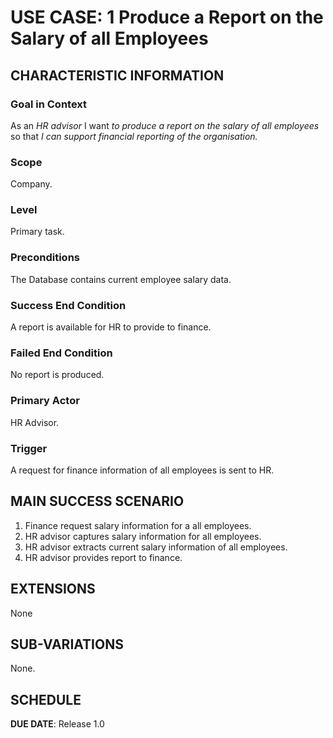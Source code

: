 # USE CASE: 1 Produce a Report on the Salary of all Employees 

## CHARACTERISTIC INFORMATION

### Goal in Context

As an *HR advisor* I want *to produce a report on the salary of all employees* so that *I can support financial reporting of the organisation.*

### Scope

Company.

### Level

Primary task.

### Preconditions

The Database contains current employee salary data.

### Success End Condition

A report is available for HR to provide to finance.

### Failed End Condition

No report is produced.

### Primary Actor

HR Advisor.

### Trigger

A request for finance information of all employees is sent to HR.

## MAIN SUCCESS SCENARIO

1. Finance request salary information for a all employees.
2. HR advisor captures salary information for all employees.
3. HR advisor extracts current salary information of all employees.
4. HR advisor provides report to finance.

## EXTENSIONS

None

## SUB-VARIATIONS

None.

## SCHEDULE

**DUE DATE**: Release 1.0